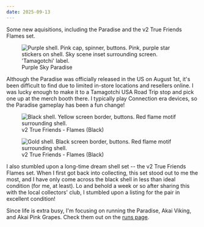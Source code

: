 ```yaml
---
date: 2025-09-13
---
```


Some new aquisitions, including the Paradise and the v2 True Friends Flames set.

<div class="shell-group">
<figure>
    <img loading="lazy" src="/assets/images/collection/paradise_purple.jpeg" alt="Purple shell. Pink cap, spinner, buttons. Pink, purple star stickers on shell. Sky scene inset surrounding screen. 'Tamagotchi' label.">
    <figcaption>Purple Sky Paradise</figcaption>
</figure>
    <p>
    Although the Paradise was officially released in the US on August 1st, it's been difficult to find due to limited in-store locations and resellers online. I was lucky enough to make it to a Tamagotchi USA Road Trip stop and pick one up at the merch booth there. I typically play Connection era devices, so the Paradise gameplay has been a fun change!
    </p>
<figure>
    <img loading="lazy" src="/assets/images/collection/flames_black.jpeg" alt="Black shell. Yellow screen border, buttons. Red flame motif surrounding shell.">
    <figcaption>v2 True Friends - Flames (Black)</figcaption>
</figure>
<figure>
    <img loading="lazy" src="/assets/images/collection/flames_gold.jpeg" alt="Gold shell. Black screen border, buttons. Red flame motif surrounding shell.">
    <figcaption>v2 True Friends - Flames (Black)</figcaption>
</figure>
<p>
I also stumbled upon a long-time dream shell set -- the v2 True Friends Flames set. When I first got back into collecting, this set stood out to me the most, and I have only come across the black shell in less than ideal condition (for me, at least). Lo and behold a week or so after sharing this with the local collectors' club, I stumbled upon a listing for the pair in excellent condition!
</p>
</div>

Since life is extra busy, I'm focusing on running the Paradise, Akai Viking, and Akai Pink Grapes. Check them out on the <a href="/tamas/runs">runs page</a>.
